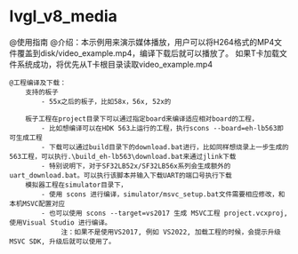 # lvgl_v8_media
@使用指南
    @介绍：本示例用来演示媒体播放，用户可以将H264格式的MP4文件覆盖到disk/video_example.mp4，编译下载后就可以播放了。
		    如果T卡加载文件系统成功，将优先从T卡根目录读取video_example.mp4

    @工程编译及下载：
        支持的板子
            - 55x之后的板子，比如58x，56x, 52x的

        板子工程在project目录下可以通过指定board来编译适应相对board的工程，
            - 比如想编译可以在HDK 563上运行的工程，执行scons --board=eh-lb563即可生成工程
            - 下载可以通过build目录下的download.bat进行，比如同样想烧录上一步生成的563工程，可以执行.\build_eh-lb563\download.bat来通过jlink下载
            - 特别说明下，对于SF32LB52x/SF32LB56x系列会生成额外的uart_download.bat。可以执行该脚本并输入下载UART的端口号执行下载
        模拟器工程在simulator目录下，
            - 使用 scons 进行编译，simulator/msvc_setup.bat文件需要相应修改，和本机MSVC配置对应
            - 也可以使用 scons --target=vs2017 生成 MSVC工程 project.vcxproj, 使用Visual Studio 进行编译。
                 注：如果不是使用VS2017, 例如 VS2022, 加载工程的时候，会提示升级MSVC SDK, 升级后就可以使用了。